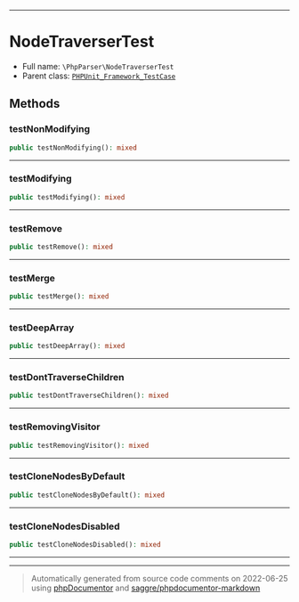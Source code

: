 ***

# NodeTraverserTest





* Full name: `\PhpParser\NodeTraverserTest`
* Parent class: [`PHPUnit_Framework_TestCase`](../PHPUnit_Framework_TestCase.md)




## Methods


### testNonModifying



```php
public testNonModifying(): mixed
```











***

### testModifying



```php
public testModifying(): mixed
```











***

### testRemove



```php
public testRemove(): mixed
```











***

### testMerge



```php
public testMerge(): mixed
```











***

### testDeepArray



```php
public testDeepArray(): mixed
```











***

### testDontTraverseChildren



```php
public testDontTraverseChildren(): mixed
```











***

### testRemovingVisitor



```php
public testRemovingVisitor(): mixed
```











***

### testCloneNodesByDefault



```php
public testCloneNodesByDefault(): mixed
```











***

### testCloneNodesDisabled



```php
public testCloneNodesDisabled(): mixed
```











***


***
> Automatically generated from source code comments on 2022-06-25 using [phpDocumentor](http://www.phpdoc.org/) and [saggre/phpdocumentor-markdown](https://github.com/Saggre/phpDocumentor-markdown)
